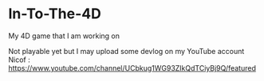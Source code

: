 # In-To-The-4D
My 4D game that I am working on


Not playable yet but I may upload some devlog on my YouTube account
Nicof : https://www.youtube.com/channel/UCbkug1WG93ZIkQdTCiyBj9Q/featured
